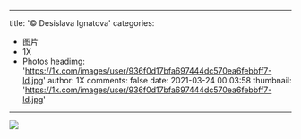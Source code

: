 
---
title: '© Desislava Ignatova'
categories: 
 - 图片
 - 1X
 - Photos
headimg: 'https://1x.com/images/user/936f0d17bfa697444dc570ea6febbff7-ld.jpg'
author: 1X
comments: false
date: 2021-03-24 00:03:58
thumbnail: 'https://1x.com/images/user/936f0d17bfa697444dc570ea6febbff7-ld.jpg'
---

<div>   
<img src="https://1x.com/images/user/936f0d17bfa697444dc570ea6febbff7-ld.jpg" referrerpolicy="no-referrer">  
</div>
            